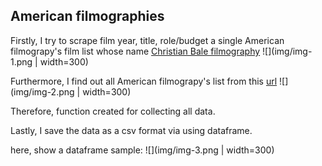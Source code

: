 ## American filmographies

Firstly, I try to scrape film year, title, role/budget a single American filmograpy's film list whose name [Christian Bale filmography](https://en.wikipedia.org/wiki/Christian_Bale_filmography)
![](img/img-1.png | width=300)

Furthermore, I find out all  American filmograpy's list from this [url](https://en.wikipedia.org/w/index.php?title=Category:American_filmographies&pageuntil=Hayden%2C+Sterling%0ASterling+Hayden+filmography#mw-pages)
![](img/img-2.png | width=300)

Therefore, function created for collecting all data.

Lastly, I save the data as a csv format via using dataframe.

here, show a dataframe sample:
![](img/img-3.png | width=300)